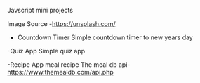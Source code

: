 Javscript mini projects

Image Source
-https://unsplash.com/

- Countdown Timer
 Simple countdown timer to new years day

-Quiz App
Simple quiz app

-Recipe App
meal recipe
The meal db api- https://www.themealdb.com/api.php
